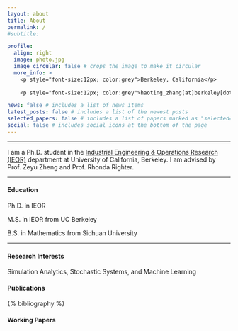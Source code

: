 ```yaml
---
layout: about
title: About
permalink: /
#subtitle: 

profile:
  align: right
  image: photo.jpg
  image_circular: false # crops the image to make it circular
  more_info: >
    <p style="font-size:12px; color:grey">Berkeley, California</p>
      
    <p style="font-size:12px; color:grey">haoting_zhang[at]berkeley[dot]edu</p>

news: false # includes a list of news items
latest_posts: false # includes a list of the newest posts
selected_papers: false # includes a list of papers marked as "selected={true}"
social: false # includes social icons at the bottom of the page
---
```


---

I am a Ph.D. student in the [Industrial Engineering & Operations Research (IEOR)](https://ieor.berkeley.edu/) department at University of California, Berkeley. I am advised by Prof. Zeyu Zheng and Prof. Rhonda Righter.





---
#### Education
Ph.D. in IEOR

M.S. in IEOR from UC Berkeley

B.S. in Mathematics from Sichuan University

---


#### Research Interests
Simulation Analytics, Stochastic Systems, and Machine Learning

#### Publications
<!-- _pages/publications.md -->

<!-- Bibsearch Feature -->


<div class="publications">

{% bibliography %}

</div>

#### Working Papers

